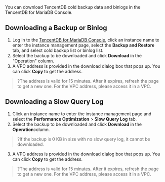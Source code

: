 You can download TencentDB cold backup data and binlogs in the TencentDB for MariaDB Console.

## Downloading a Backup or Binlog
1. Log in to the [TencentDB for MariaDB Console](https://console.cloud.tencent.com/mariadb), click an instance name to enter the instance management page, select the **Backup and Restore** tab, and select cold backup list or binlog list.
2. Select the backup to be downloaded and click **Download** in the "Operation" column.
3. A VPC address is provided in the download dialog box that pops up. You can click **Copy** to get the address.
>?The address is valid for 15 minutes. After it expires, refresh the page to get a new one. For the VPC address, please access it in a VPC.
>


## Downloading a Slow Query Log
1. Click an instance name to enter the instance management page and select the **Performance Optimization** > **Slow Query Log** tab.
2. Select the backup to be downloaded and click **Download** in the **Operation**column.
>?If the backup is 0 KB in size with no slow query log, it cannot be downloaded.
3. A VPC address is provided in the download dialog box that pops up. You can click **Copy** to get the address.
>?The address is valid for 15 minutes. After it expires, refresh the page to get a new one. For the VPC address, please access it in a VPC.
